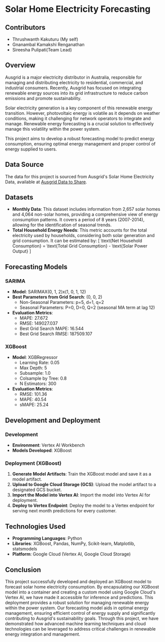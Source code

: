 # Solar Home Electricity Forecasting

## Contributors
- Thrushwanth Kakuturu (My self)
- Gnanambal Kamakshi Renganathan
- Sireesha Pulipati(Team Lead)

## Overview
Ausgrid is a major electricity distributor in Australia, responsible for managing and distributing electricity to residential, commercial, and industrial consumers. Recently, Ausgrid has focused on integrating renewable energy sources into its grid infrastructure to reduce carbon emissions and promote sustainability.

Solar electricity generation is a key component of this renewable energy transition. However, photovoltaic energy is volatile as it depends on weather conditions, making it challenging for network operators to integrate and manage. Renewable energy forecasting is a crucial solution to effectively manage this volatility within the power system.

This project aims to develop a robust forecasting model to predict energy consumption, ensuring optimal energy management and proper control of energy supplied to users.

## Data Source
The data for this project is sourced from Ausgrid's Solar Home Electricity Data, available at [Ausgrid Data to Share](https://www.ausgrid.com.au/Industry/Our-Research/Data-to-share/Solar-home-electricity-data).

## Datasets
- **Monthly Data**: This dataset includes information from 2,657 solar homes and 4,064 non-solar homes, providing a comprehensive view of energy consumption patterns. It covers a period of 8 years (2007-2014), allowing for the identification of seasonal trends.
- **Total Household Energy Needs**: This metric accounts for the total electricity used by households, considering both solar generation and grid consumption. It can be estimated by:
  \[
  \text{Net Household Consumption} = \text{Total Grid Consumption} - \text{Solar Power Output}
  \]

## Forecasting Models
### SARIMA
- **Model**: SARIMAX(0, 1, 2)x(1, 0, 1, 12)
- **Best Parameters from Grid Search**: (0, 0, 2)
  - Non-Seasonal Parameters: p=5, d=1, q=2
  - Seasonal Parameters: P=0, D=0, Q=2 (seasonal MA term at lag 12)
- **Evaluation Metrics**:
  - MAPE: 27.672
  - RMSE: 149027.037
  - Best Grid Search MAPE: 16.544
  - Best Grid Search RMSE: 187509.107

### XGBoost
- **Model**: XGBRegressor
  - Learning Rate: 0.05
  - Max Depth: 5
  - Subsample: 1.0
  - Colsample by Tree: 0.8
  - N Estimators: 300
- **Evaluation Metrics**:
  - RMSE: 101.36
  - MAPE: 40.54
  - sMAPE: 25.24

## Development and Deployment

### Development
- **Environment**: Vertex AI Workbench 
- **Models Developed**: XGBoost

### Deployment (XGBoost)
1. **Generate Model Artifacts**: Train the XGBoost model and save it as a model artifact.
2. **Upload to Google Cloud Storage (GCS)**: Upload the model artifact to a designated GCS bucket.
3. **Import the Model into Vertex AI**: Import the model into Vertex AI for deployment.
4. **Deploy to Vertex Endpoint**: Deploy the model to a Vertex endpoint for serving next month predictions for every customer.

## Technologies Used
- **Programming Languages**: Python
- **Libraries**: XGBoost, Pandas, NumPy, Scikit-learn, Matplotlib, statsmodels
- **Platform**: Google Cloud (Vertex AI, Google Cloud Storage)

## Conclusion
This project successfully developed and deployed an XGBoost model to forecast solar home electricity consumption. By encapsulating our XGBoost model into a container and creating a custom model using Google Cloud's Vertex AI, we have made it accessible for inference and predictions. This deployment provides a robust solution for managing renewable energy within the power system. Our forecasting model aids in optimal energy management, ensuring efficient control of energy supply and significantly contributing to Ausgrid's sustainability goals. Through this project, we have demonstrated how advanced machine learning techniques and cloud technologies can be leveraged to address critical challenges in renewable energy integration and management.

